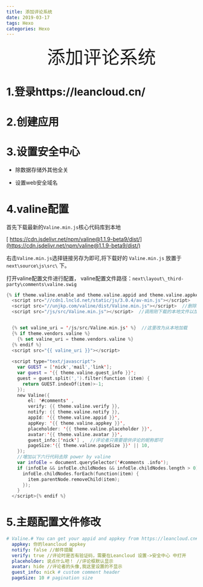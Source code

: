 ```yaml
---
title: 添加评论系统
date: 2019-03-17
tags: Hexo
categories: Hexo
---
```


<div align='center' ><font size='70'>添加评论系统</font></div>

# 1.登录https://leancloud.cn/

# 2.创建应用

# 3.设置安全中心

* 除数据存储外其他全关

* 设置web安全域名

# 4.valine配置

首先下载最新的`Valine.min.js`核心代码库到本地

[ https://cdn.jsdelivr.net/npm/valine@1.1.9-beta9/dist/](https://cdn.jsdelivr.net/npm/valine@1.1.9-beta9/dist/)

 右击`Valine.min.js`选择链接另存为即可,将下载好的 `Valine.min.js` 放置于 `next\source\js\src\` 下。

打开valine配置文件进行配置， valine配置文件路径：`next\layout\_third-party\comments\valine.swig`

```swift
{% if theme.valine.enable and theme.valine.appid and theme.valine.appkey %}
  <script src="//cdn1.lncld.net/static/js/3.0.4/av-min.js"></script>
  <script src="//unjkp.com/valine/dist/Valine.min.js"></script>  //删除Valine核心代码库外链调用
  <script src="/js/src/Valine.min.js"></script>  //调用刚下载的本地文件以加速加载速度


  {% set valine_uri = '/js/src/Valine.min.js' %}  //这里改为从本地加载
  {% if theme.vendors.valine %}
    {% set valine_uri = theme.vendors.valine %}
  {% endif %}
  <script src="{{ valine_uri }}"></script>
  
  <script type="text/javascript">
    var GUEST = ['nick','mail','link'];
    var guest = '{{ theme.valine.guest_info }}';
    guest = guest.split(',').filter(function (item) {
      return GUEST.indexOf(item)>-1;
    });
    new Valine({
        el: '#comments' ,
        verify: {{ theme.valine.verify }},
        notify: {{ theme.valine.notify }},
        appId: '{{ theme.valine.appid }}',
        appKey: '{{ theme.valine.appkey }}',
        placeholder: '{{ theme.valine.placeholder }}',
        avatar:'{{ theme.valine.avatar }}',
        guest_info:['nick'] ,  //评论者只需要提供评论的昵称即可
        pageSize:'{{ theme.valine.pageSize }}' || 10,
    });
    //增加以下六行代码去除 power by valine
    var infoEle = document.querySelector('#comments .info');
    if (infoEle && infoEle.childNodes && infoEle.childNodes.length > 0){
      infoEle.childNodes.forEach(function(item) {
        item.parentNode.removeChild(item);
      });
    }
  </script>{% endif %}
```

# 5.主题配置文件修改

```yaml
# Valine.# You can get your appid and appkey from https://leancloud.cn# more info please open https://valine.js.orgvaline:  enable: true //打开valine评论功能  appid: 你的leancloud appid
  appkey: 你的leancloud appkey
  notify: false //邮件提醒
  verify: true //评论时是否有验证码，需要在Leancloud 设置->安全中心 中打开
  placeholder: 说点什么吧！ //评论框默认显示
  avatar: hide //评论者的头像,我这里设置的不显示
  guest_info: nick # custom comment header
  pageSize: 10 # pagination size
```

